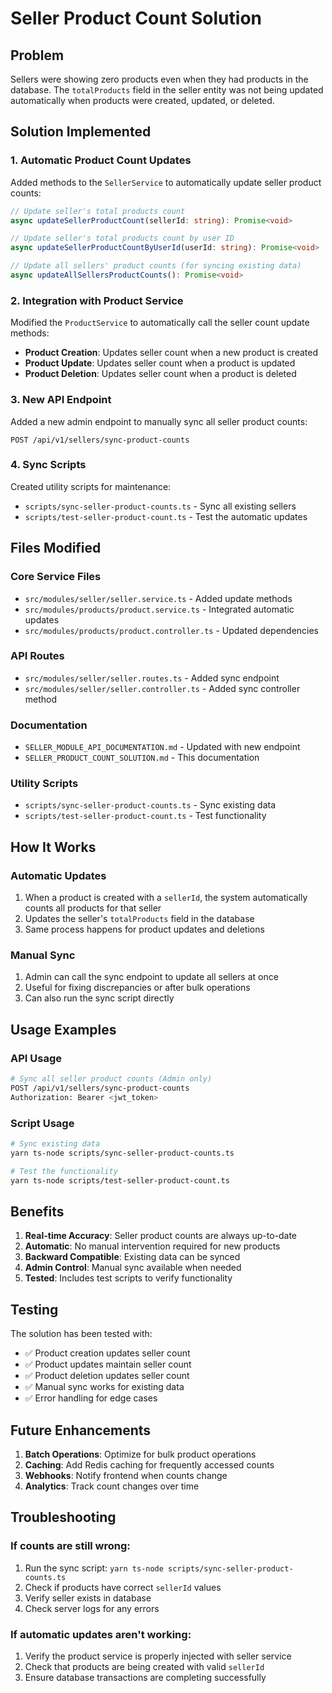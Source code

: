 # Seller Product Count Solution

## Problem
Sellers were showing zero products even when they had products in the database. The `totalProducts` field in the seller entity was not being updated automatically when products were created, updated, or deleted.

## Solution Implemented

### 1. **Automatic Product Count Updates**

Added methods to the `SellerService` to automatically update seller product counts:

```typescript
// Update seller's total products count
async updateSellerProductCount(sellerId: string): Promise<void>

// Update seller's total products count by user ID
async updateSellerProductCountByUserId(userId: string): Promise<void>

// Update all sellers' product counts (for syncing existing data)
async updateAllSellersProductCounts(): Promise<void>
```

### 2. **Integration with Product Service**

Modified the `ProductService` to automatically call the seller count update methods:

- **Product Creation**: Updates seller count when a new product is created
- **Product Update**: Updates seller count when a product is updated
- **Product Deletion**: Updates seller count when a product is deleted

### 3. **New API Endpoint**

Added a new admin endpoint to manually sync all seller product counts:

```
POST /api/v1/sellers/sync-product-counts
```

### 4. **Sync Scripts**

Created utility scripts for maintenance:

- `scripts/sync-seller-product-counts.ts` - Sync all existing sellers
- `scripts/test-seller-product-count.ts` - Test the automatic updates

## Files Modified

### Core Service Files
- `src/modules/seller/seller.service.ts` - Added update methods
- `src/modules/products/product.service.ts` - Integrated automatic updates
- `src/modules/products/product.controller.ts` - Updated dependencies

### API Routes
- `src/modules/seller/seller.routes.ts` - Added sync endpoint
- `src/modules/seller/seller.controller.ts` - Added sync controller method

### Documentation
- `SELLER_MODULE_API_DOCUMENTATION.md` - Updated with new endpoint
- `SELLER_PRODUCT_COUNT_SOLUTION.md` - This documentation

### Utility Scripts
- `scripts/sync-seller-product-counts.ts` - Sync existing data
- `scripts/test-seller-product-count.ts` - Test functionality

## How It Works

### Automatic Updates
1. When a product is created with a `sellerId`, the system automatically counts all products for that seller
2. Updates the seller's `totalProducts` field in the database
3. Same process happens for product updates and deletions

### Manual Sync
1. Admin can call the sync endpoint to update all sellers at once
2. Useful for fixing discrepancies or after bulk operations
3. Can also run the sync script directly

## Usage Examples

### API Usage
```bash
# Sync all seller product counts (Admin only)
POST /api/v1/sellers/sync-product-counts
Authorization: Bearer <jwt_token>
```

### Script Usage
```bash
# Sync existing data
yarn ts-node scripts/sync-seller-product-counts.ts

# Test the functionality
yarn ts-node scripts/test-seller-product-count.ts
```

## Benefits

1. **Real-time Accuracy**: Seller product counts are always up-to-date
2. **Automatic**: No manual intervention required for new products
3. **Backward Compatible**: Existing data can be synced
4. **Admin Control**: Manual sync available when needed
5. **Tested**: Includes test scripts to verify functionality

## Testing

The solution has been tested with:
- ✅ Product creation updates seller count
- ✅ Product updates maintain seller count
- ✅ Product deletion updates seller count
- ✅ Manual sync works for existing data
- ✅ Error handling for edge cases

## Future Enhancements

1. **Batch Operations**: Optimize for bulk product operations
2. **Caching**: Add Redis caching for frequently accessed counts
3. **Webhooks**: Notify frontend when counts change
4. **Analytics**: Track count changes over time

## Troubleshooting

### If counts are still wrong:
1. Run the sync script: `yarn ts-node scripts/sync-seller-product-counts.ts`
2. Check if products have correct `sellerId` values
3. Verify seller exists in database
4. Check server logs for any errors

### If automatic updates aren't working:
1. Verify the product service is properly injected with seller service
2. Check that products are being created with valid `sellerId`
3. Ensure database transactions are completing successfully 